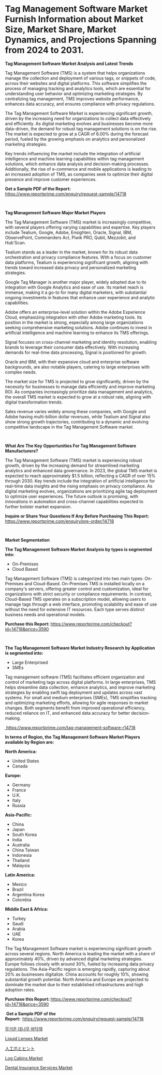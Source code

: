 <p><h1>Tag Management Software Market Furnish Information about Market Size, Market Share, Market Dynamics, and Projections Spanning from 2024 to 2031.</h1></p><p><strong>Tag Management Software Market Analysis and Latest Trends</strong></p>
<p><p>Tag Management Software (TMS) is a system that helps organizations manage the collection and deployment of various tags, or snippets of code, across their websites and digital platforms. This software simplifies the process of managing tracking and analytics tools, which are essential for understanding user behavior and optimizing marketing strategies. By centralizing tag management, TMS improves website performance, enhances data accuracy, and ensures compliance with privacy regulations.</p><p>The Tag Management Software Market is experiencing significant growth, driven by the increasing need for organizations to collect data effectively and efficiently. As digital marketing evolves and businesses become more data-driven, the demand for robust tag management solutions is on the rise. The market is expected to grow at a CAGR of 6.00% during the forecast period, fueled by the growing emphasis on analytics and personalized marketing strategies.</p><p>Key trends influencing the market include the integration of artificial intelligence and machine learning capabilities within tag management solutions, which enhance data analysis and decision-making processes. Additionally, the rise of e-commerce and mobile applications is leading to an increased adoption of TMS, as companies seek to optimize their digital presence and improve customer experiences.</p></p>
<p><strong>Get a Sample PDF of the Report:&nbsp;</strong> <a href="https://www.reportprime.com/enquiry/request-sample/14718">https://www.reportprime.com/enquiry/request-sample/14718</a></p>
<p>&nbsp;</p>
<p><strong>Tag Management Software Major Market Players</strong></p>
<p><p>The Tag Management Software (TMS) market is increasingly competitive, with several players offering varying capabilities and expertise. Key players include Tealium, Google, Adobe, Ensighten, Oracle, Signal, IBM, ObservePoint, Commanders Act, Piwik PRO, Qubit, Mezzobit, and Hub'Scan.</p><p>Tealium stands as a leader in the market, known for its robust data orchestration and privacy compliance features. With a focus on customer data platforms, Tealium is experiencing significant growth, aligning with trends toward increased data privacy and personalized marketing strategies. </p><p>Google Tag Manager is another major player, widely adopted due to its integration with Google Analytics and ease of use. Its market reach is immense, making it a go-to for many digital marketers, with substantial ongoing investments in features that enhance user experience and analytic capabilities.</p><p>Adobe offers an enterprise-level solution within the Adobe Experience Cloud, emphasizing integration with other Adobe marketing tools. Its position in the market is strong, especially among large organizations seeking comprehensive marketing solutions. Adobe continues to invest in artificial intelligence and machine learning to enhance its TMS offerings.</p><p>Signal focuses on cross-channel marketing and identity resolution, enabling brands to leverage their consumer data effectively. With increasing demands for real-time data processing, Signal is positioned for growth.</p><p>Oracle and IBM, with their expansive cloud and enterprise software backgrounds, are also notable players, catering to large enterprises with complex needs.</p><p>The market size for TMS is projected to grow significantly, driven by the necessity for businesses to manage data efficiently and improve marketing ROI. As companies increasingly prioritize data management and analytics, the overall TMS market is expected to grow at a robust rate, aligning with digital transformation trends.</p><p>Sales revenue varies widely among these companies, with Google and Adobe having multi-billion dollar revenues, while Tealium and Signal also show strong growth trajectories, contributing to a dynamic and evolving competitive landscape in the Tag Management Software market.</p></p>
<p>&nbsp;</p>
<p><strong>What Are The Key Opportunities For Tag Management Software Manufacturers?</strong></p>
<p><p>The Tag Management Software (TMS) market is experiencing robust growth, driven by the increasing demand for streamlined marketing analytics and enhanced data governance. In 2023, the global TMS market is expected to reach approximately $1.5 billion, reflecting a CAGR of over 15% through 2030. Key trends include the integration of artificial intelligence for real-time data insights and the rising emphasis on privacy compliance. As digital marketing evolves, organizations are prioritizing agile tag deployment to optimize user experiences. The future outlook is promising, with innovations in automation and cross-channel capabilities expected to further bolster market expansion.</p></p>
<p><strong>Inquire or Share Your Questions If Any Before Purchasing This Report:</strong> <a href="https://www.reportprime.com/enquiry/pre-order/14718">https://www.reportprime.com/enquiry/pre-order/14718</a></p>
<p>&nbsp;</p>
<p><strong>Market Segmentation</strong></p>
<p><strong>The Tag Management Software Market Analysis by types is segmented into:</strong></p>
<p><ul><li>On-Premises</li><li>Cloud Based</li></ul></p>
<p><p>Tag Management Software (TMS) is categorized into two main types: On-Premises and Cloud-Based. On-Premises TMS is installed locally on a company's servers, offering greater control and customization, ideal for organizations with strict security or compliance requirements. In contrast, Cloud-Based TMS operates on a subscription model, allowing users to manage tags through a web interface, promoting scalability and ease of use without the need for extensive IT resources. Each type serves distinct business needs and operational models.</p></p>
<p><strong>Purchase this Report:&nbsp;</strong><a href="https://www.reportprime.com/checkout?id=14718&price=3590">https://www.reportprime.com/checkout?id=14718&price=3590</a></p>
<p>&nbsp;</p>
<p><strong>The Tag Management Software Market Industry Research by Application is segmented into:</strong></p>
<p><ul><li>Large Enterprised</li><li>SMEs</li></ul></p>
<p><p>Tag management software (TMS) facilitates efficient organization and control of marketing tags across digital platforms. In large enterprises, TMS helps streamline data collection, enhance analytics, and improve marketing strategies by enabling swift tag deployment and updates across vast systems. For small and medium enterprises (SMEs), TMS simplifies tracking and optimizing marketing efforts, allowing for agile responses to market changes. Both segments benefit from improved operational efficiency, reduced reliance on IT, and enhanced data accuracy for better decision-making.</p></p>
<p><a href="https://www.reportprime.com/tag-management-software-r14718">&nbsp;https://www.reportprime.com/tag-management-software-r14718</a></p>
<p><strong>In terms of Region, the Tag Management Software Market Players available by Region are:</strong></p>
<p>
    <p> <strong> North America: </strong>
        <ul>
            <li>United States</li>
            <li>Canada</li>
        </ul>
        </p> 
    <p> <strong> Europe: </strong>
        <ul>
            <li>Germany</li>
            <li>France</li>
            <li>U.K.</li>
            <li>Italy</li>
            <li>Russia</li>
        </ul>
        </p> 
    <p> <strong> Asia-Pacific: </strong>
        <ul>
            <li>China</li>
            <li>Japan</li>
            <li>South Korea</li>
            <li>India</li>
            <li>Australia</li>
            <li>China Taiwan</li>
            <li>Indonesia</li>
            <li>Thailand</li>
            <li>Malaysia</li>
        </ul>
        </p> 
    <p> <strong> Latin America: </strong>
        <ul>
            <li>Mexico</li>
            <li>Brazil</li>
            <li>Argentina Korea</li>
            <li>Colombia</li>
        </ul>
        </p> 
    <p> <strong> Middle East & Africa: </strong>
        <ul>
            <li>Turkey</li>
            <li>Saudi</li>
            <li>Arabia</li>
            <li>UAE</li>
            <li>Korea</li>
        </ul>
    </p>
    </p>
<p><p>The Tag Management Software market is experiencing significant growth across several regions. North America is leading the market with a share of approximately 40%, driven by advanced digital marketing strategies. Europe follows closely with around 30%, fueled by increasing data privacy regulations. The Asia-Pacific region is emerging rapidly, capturing about 20% as businesses digitalize. China accounts for roughly 10%, showing substantial growth potential. North America and Europe are projected to dominate the market due to their established infrastructures and high adoption rates.</p></p>
<p><strong>Purchase this Report: </strong><a href="https://www.reportprime.com/checkout?id=14718&price=3590">https://www.reportprime.com/checkout?id=14718&price=3590</a></p>
<p>&nbsp;<strong>Get a Sample PDF of the Report:&nbsp;&nbsp;</strong><a href="https://www.reportprime.com/enquiry/request-sample/14718">https://www.reportprime.com/enquiry/request-sample/14718</a></p>
<p><strong></strong></p>
<p><p><a href="https://medium.com/@walid_yasin/%EC%84%B8%EA%B3%84-heavy-bamboo-flooring-market-%EC%9D%80-2024%EC%97%90%EC%84%9C-2031%EB%A1%9C-%EC%97%B0%ED%8F%89%EA%B7%A0-%EC%A6%9D%EA%B0%80%EC%9C%A8%EC%9D%84-%EB%B3%B4%EC%9D%BC-%EA%B2%83%EC%9C%BC%EB%A1%9C-%EC%98%88%EC%83%81%EB%90%A9%EB%8B%88%EB%8B%A4-8194a6a023f7">무거운 대나무 바닥재</a></p><p><a href="https://medium.com/@reportprime01/the-liquid-lenses-market-decisions-are-mostly-driven-by-resource-optimization-and-536d572bde02">Liquid Lenses Market</a></p><p><a href="https://medium.com/@maninajar/artificial-nails-and-tips-market-%E3%81%AE%E3%82%B0%E3%83%AD%E3%83%BC%E3%83%90%E3%83%AB%E5%B8%82%E5%A0%B4%E6%A6%82%E8%A6%81%E3%81%AF-%E4%B8%96%E7%95%8C%E3%81%8A%E3%82%88%E3%81%B3%E4%B8%BB%E8%A6%81%E5%B8%82%E5%A0%B4%E3%81%AB%E3%81%8A%E3%81%91%E3%82%8B%E6%A5%AD%E7%95%8C%E3%81%AB%E5%BD%B1%E9%9F%BF%E3%82%92%E4%B8%8E%E3%81%88%E3%82%8B%E4%B8%BB%E8%A6%81%E3%81%AA%E3%83%88%E3%83%AC%E3%83%B3%E3%83%89%E3%81%AB%E3%81%A4%E3%81%84%E3%81%A6-%E7%8B%AC%E8%87%AA%E3%81%AE%E8%A6%96%E7%82%B9%E3%82%92%E6%8F%90%E4%BE%9B%E3%81%97%E3%81%BE%E3%81%99-ce8163f04c59">人工爪とヒント</a></p><p><a href="https://medium.com/@reportprime01/the-global-log-cabins-market-identifies-drivers-restraints-opportunities-and-trends-impacting-95de3bcbe746">Log Cabins Market</a></p><p><a href="https://www.linkedin.com/pulse/dental-insurance-services-market-share-size-trends-industry-lttkf?trackingId=kqbHFHoySOWpN6stAWtEqw%3D%3D">Dental Insurance Services Market</a></p></p>